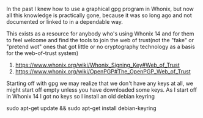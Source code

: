 In the past I knew how to use a graphical gpg program in Whonix, but now all this knowledge is practically gone, because it was so long ago and not documented or linked to in a dependable way.

This exists as a resource for anybody who's using Whonix 14 and for them to feel welcome and find the tools to join the web of trust(not the "fake" or "pretend wot" ones that got little or no cryptography technology as a basis for the web-of-trust system)

1. https://www.whonix.org/wiki/Whonix_Signing_Key#Web_of_Trust
2. https://www.whonix.org/wiki/OpenPGP#The_OpenPGP_Web_of_Trust

Starting off with gpg we may realize that we don't have any keys at all, we might start off empty unless you have downloaded some keys. As I start off in Whonix 14 I got no keys so I install an old debian keyring

sudo apt-get update && sudo apt-get install debian-keyring


